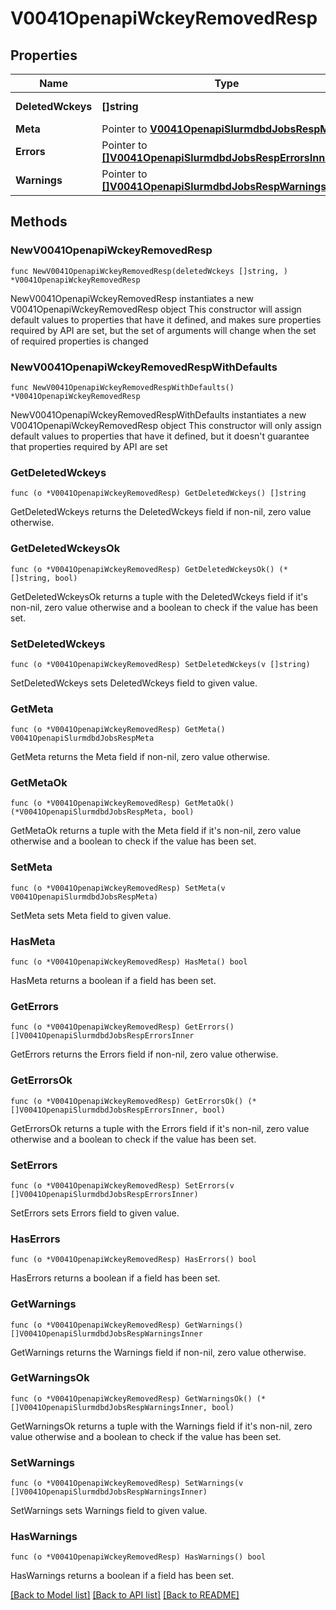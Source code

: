 # V0041OpenapiWckeyRemovedResp

## Properties

Name | Type | Description | Notes
------------ | ------------- | ------------- | -------------
**DeletedWckeys** | **[]string** | deleted wckeys | 
**Meta** | Pointer to [**V0041OpenapiSlurmdbdJobsRespMeta**](V0041OpenapiSlurmdbdJobsRespMeta.md) |  | [optional] 
**Errors** | Pointer to [**[]V0041OpenapiSlurmdbdJobsRespErrorsInner**](V0041OpenapiSlurmdbdJobsRespErrorsInner.md) | Query errors | [optional] 
**Warnings** | Pointer to [**[]V0041OpenapiSlurmdbdJobsRespWarningsInner**](V0041OpenapiSlurmdbdJobsRespWarningsInner.md) | Query warnings | [optional] 

## Methods

### NewV0041OpenapiWckeyRemovedResp

`func NewV0041OpenapiWckeyRemovedResp(deletedWckeys []string, ) *V0041OpenapiWckeyRemovedResp`

NewV0041OpenapiWckeyRemovedResp instantiates a new V0041OpenapiWckeyRemovedResp object
This constructor will assign default values to properties that have it defined,
and makes sure properties required by API are set, but the set of arguments
will change when the set of required properties is changed

### NewV0041OpenapiWckeyRemovedRespWithDefaults

`func NewV0041OpenapiWckeyRemovedRespWithDefaults() *V0041OpenapiWckeyRemovedResp`

NewV0041OpenapiWckeyRemovedRespWithDefaults instantiates a new V0041OpenapiWckeyRemovedResp object
This constructor will only assign default values to properties that have it defined,
but it doesn't guarantee that properties required by API are set

### GetDeletedWckeys

`func (o *V0041OpenapiWckeyRemovedResp) GetDeletedWckeys() []string`

GetDeletedWckeys returns the DeletedWckeys field if non-nil, zero value otherwise.

### GetDeletedWckeysOk

`func (o *V0041OpenapiWckeyRemovedResp) GetDeletedWckeysOk() (*[]string, bool)`

GetDeletedWckeysOk returns a tuple with the DeletedWckeys field if it's non-nil, zero value otherwise
and a boolean to check if the value has been set.

### SetDeletedWckeys

`func (o *V0041OpenapiWckeyRemovedResp) SetDeletedWckeys(v []string)`

SetDeletedWckeys sets DeletedWckeys field to given value.


### GetMeta

`func (o *V0041OpenapiWckeyRemovedResp) GetMeta() V0041OpenapiSlurmdbdJobsRespMeta`

GetMeta returns the Meta field if non-nil, zero value otherwise.

### GetMetaOk

`func (o *V0041OpenapiWckeyRemovedResp) GetMetaOk() (*V0041OpenapiSlurmdbdJobsRespMeta, bool)`

GetMetaOk returns a tuple with the Meta field if it's non-nil, zero value otherwise
and a boolean to check if the value has been set.

### SetMeta

`func (o *V0041OpenapiWckeyRemovedResp) SetMeta(v V0041OpenapiSlurmdbdJobsRespMeta)`

SetMeta sets Meta field to given value.

### HasMeta

`func (o *V0041OpenapiWckeyRemovedResp) HasMeta() bool`

HasMeta returns a boolean if a field has been set.

### GetErrors

`func (o *V0041OpenapiWckeyRemovedResp) GetErrors() []V0041OpenapiSlurmdbdJobsRespErrorsInner`

GetErrors returns the Errors field if non-nil, zero value otherwise.

### GetErrorsOk

`func (o *V0041OpenapiWckeyRemovedResp) GetErrorsOk() (*[]V0041OpenapiSlurmdbdJobsRespErrorsInner, bool)`

GetErrorsOk returns a tuple with the Errors field if it's non-nil, zero value otherwise
and a boolean to check if the value has been set.

### SetErrors

`func (o *V0041OpenapiWckeyRemovedResp) SetErrors(v []V0041OpenapiSlurmdbdJobsRespErrorsInner)`

SetErrors sets Errors field to given value.

### HasErrors

`func (o *V0041OpenapiWckeyRemovedResp) HasErrors() bool`

HasErrors returns a boolean if a field has been set.

### GetWarnings

`func (o *V0041OpenapiWckeyRemovedResp) GetWarnings() []V0041OpenapiSlurmdbdJobsRespWarningsInner`

GetWarnings returns the Warnings field if non-nil, zero value otherwise.

### GetWarningsOk

`func (o *V0041OpenapiWckeyRemovedResp) GetWarningsOk() (*[]V0041OpenapiSlurmdbdJobsRespWarningsInner, bool)`

GetWarningsOk returns a tuple with the Warnings field if it's non-nil, zero value otherwise
and a boolean to check if the value has been set.

### SetWarnings

`func (o *V0041OpenapiWckeyRemovedResp) SetWarnings(v []V0041OpenapiSlurmdbdJobsRespWarningsInner)`

SetWarnings sets Warnings field to given value.

### HasWarnings

`func (o *V0041OpenapiWckeyRemovedResp) HasWarnings() bool`

HasWarnings returns a boolean if a field has been set.


[[Back to Model list]](../README.md#documentation-for-models) [[Back to API list]](../README.md#documentation-for-api-endpoints) [[Back to README]](../README.md)


